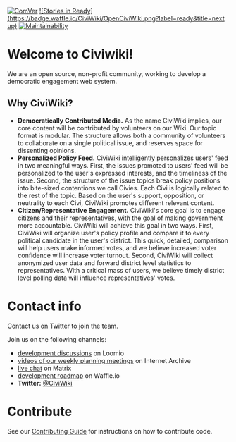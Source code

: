 [![ComVer](https://img.shields.io/badge/ComVer-compliant-brightgreen.svg)](https://github.com/staltz/comver)
[![Stories in Ready](https://badge.waffle.io/CiviWiki/OpenCiviWiki.png?label=ready&title=next up)](https://waffle.io/CiviWiki/OpenCiviWiki?utm_source=badge)
[![Maintainability](https://api.codeclimate.com/v1/badges/5241b4275cc2dffe90f2/maintainability)](https://codeclimate.com/github/CiviWiki/OpenCiviWiki/maintainability)

# Welcome to Civiwiki!

We are an open source, non-profit community, working to develop a democratic engagement web system.

## Why CiviWiki?

* **Democratically Contributed Media.** As the name CiviWiki implies, our core content will be contributed by volunteers on our Wiki. Our topic format is modular. The structure allows both a community of volunteers to collaborate on a single political issue, and reserves space for dissenting opinions.
* **Personalized Policy Feed.** CiviWiki intelligently personalizes users' feed in two meaningful ways. First, the issues promoted to users' feed will be personalized to the user's expressed interests, and the timeliness of the issue. Second, the structure of the issue topics break policy positions into bite-sized contentions we call Civies. Each Civi is logically related to the rest of the topic. Based on the user's support, opposition, or neutrality to each Civi, CiviWiki promotes different relevant content.
* **Citizen/Representative Engagement.** CiviWiki's core goal is to engage citizens and their representatives, with the goal of making government more accountable. CiviWiki will achieve this goal in two ways. First, CiviWiki will organize user's policy profile and compare it to every political candidate in the user's district. This quick, detailed, comparison will help users make informed votes, and we believe increased voter confidence will increase voter turnout. Second, CiviWiki will collect anonymized user data and forward district level statistics to representatives. With a critical mass of users, we believe timely district level polling data will influence representatives' votes.

# Contact info
Contact us on Twitter to join the team.

Join us on the following channels:
- [development discussions](https://www.loomio.org/g/ET40tXUC/openciviwiki) on Loomio
- [videos of our weekly planning meetings](https://archive.org/search.php?query=subject%3A%22CiviWiki%22&sort=-date) on Internet Archive
- [live chat](https://riot.im/app/#/room/#CiviWiki:matrix.org) on Matrix
- [development roadmap](https://waffle.io/CiviWiki/OpenCiviWiki) on Waffle.io
- **Twitter:** [@CiviWiki](https://twitter.com/civiwiki)

# Contribute
See our [Contributing Guide](CONTRIBUTING.md) for instructions on how to contribute code.

